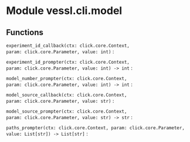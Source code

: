 Module vessl.cli.model
======================

Functions
---------

    
`experiment_id_callback(ctx: click.core.Context, param: click.core.Parameter, value: int)`
:   

    
`experiment_id_prompter(ctx: click.core.Context, param: click.core.Parameter, value: int) ‑> int`
:   

    
`model_number_prompter(ctx: click.core.Context, param: click.core.Parameter, value: int) ‑> int`
:   

    
`model_source_callback(ctx: click.core.Context, param: click.core.Parameter, value: str)`
:   

    
`model_source_prompter(ctx: click.core.Context, param: click.core.Parameter, value: str) ‑> str`
:   

    
`paths_prompter(ctx: click.core.Context, param: click.core.Parameter, value: List[str]) ‑> List[str]`
: